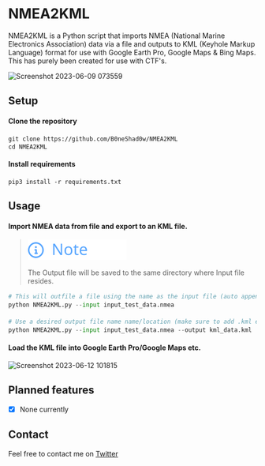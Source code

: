 # NMEA2KML
NMEA2KML is a Python script that imports NMEA (National Marine Electronics Association) data via a file and outputs to KML (Keyhole Markup Language) format for use with Google Earth Pro, Google Maps & Bing Maps. \
This has purely been created for use with CTF's.

![Screenshot 2023-06-09 073559](https://github.com/B0neShAd0w/NMEA2KML/assets/117080369/a00faef7-5672-4ccb-8327-d4e3bd0793ef)

## Setup

#### Clone the repository
```shell
git clone https://github.com/B0neShad0w/NMEA2KML
cd NMEA2KML
```

#### Install requirements
```shell
pip3 install -r requirements.txt
```

## Usage

#### Import NMEA data from file and export to an KML file.
> <picture>
>   <source media="(prefers-color-scheme: light)" srcset="https://raw.githubusercontent.com/B0neShAd0w/Markdown/main/Blockquotes/Light-Theme/note.svg">
>   <img alt="Info" src="https://raw.githubusercontent.com/B0neShAd0w/Markdown/main/Blockquotes/Dark-Theme/note.svg">
> </picture><br>
>
> The Output file will be saved to the same directory where Input file resides.
```python
# This will outfile a file using the name as the input file (auto appended with .kml)
python NMEA2KML.py --input input_test_data.nmea

# Use a desired output file name name/location (make sure to add .kml extension!)
python NMEA2KML.py --input input_test_data.nmea --output kml_data.kml
```
#### Load the KML file into Google Earth Pro/Google Maps etc.

![Screenshot 2023-06-12 101815](https://github.com/B0neShAd0w/NMEA2KML/assets/117080369/c2a7b03d-d1cf-4a5e-a7bd-07f05874b8fd)

## Planned features

- [X] None currently

<!-- CSV, SHP (shapefile), GeoJSON, KML, KMZ or TFRecord -->

## Contact
Feel free to contact me on <a href="https://twitter.com/B0neShad0w">Twitter</a>
